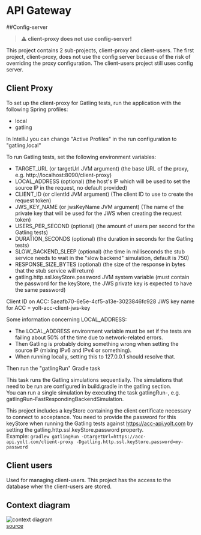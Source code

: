 # API Gateway

##Config-server
> **⚠ client-proxy does not use config-server!**

This project contains 2 sub-projects, client-proxy and client-users. 
The first project, client-proxy, does not use the config server because of the risk of overriding the proxy configuration.
The client-users project still uses config server.

## Client Proxy

To set up the client-proxy for Gatling tests, run the application with the following Spring profiles:
- local
- gatling

In IntelliJ you can change "Active Profiles" in the run configuration to "gatling,local"


To run Gatling tests, set the following environment variables:
- TARGET_URL (or targetUrl JVM argument) (the base URL of the proxy, e.g. http://localhost:8090/client-proxy)
- LOCAL_ADDRESS (optional) (the host's IP which will be used to set the source IP in the request, no default provided)
- CLIENT_ID (or clientId JVM argument) (The client ID to use to create the request token)
- JWS_KEY_NAME (or jwsKeyName JVM argument) (The name of the private key that will be used for the JWS when creating the request token)
- USERS_PER_SECOND (optional) (the amount of users per second for the Gatling tests)
- DURATION_SECONDS (optional) (the duration in seconds for the Gatling tests)
- SLOW_BACKEND_SLEEP (optional) (the time in milliseconds the stub service needs to wait in the "slow backend" simulation, default is 750)
- RESPONSE_SIZE_BYTES (optional) (the size of the response in bytes that the stub service will return)
- gatling.http.ssl.keyStore.password JVM system variable (must contain the password for the keyStore, the JWS private key is expected to have the same password)


Client ID on ACC: 5aeafb70-6e5e-4cf5-a13e-3023846fc928
JWS key name for ACC = yolt-acc-client-jws-key


Some information concerning LOCAL_ADDRESS:
- The LOCAL_ADDRESS environment variable must be set if the tests are failing about 50% of the time due to network-related errors.
- Then Gatling is probably doing something wrong when setting the source IP (mixing IPv6 and IPv4 or something).
- When running locally, setting this to 127.0.0.1 should resolve that.


Then run the "gatlingRun" Gradle task

This task runs the Gatling simulations sequentially. The simulations that need to be run are configured in build.gradle in the gatling section.  
You can run a single simulation by executing the task gatlingRun-<fully qualified class name>, e.g. gatlingRun-FastRespondingBackendSimulation.


This project includes a keyStore containing the client certificate necessary to connect to acceptance. You need to provide the password
for this keyStore when running the Gatling tests against https://acc-api.yolt.com by setting the gatling.http.ssl.keyStore.password property.  
Example: `gradlew gatlingRun -DtargetUrl=https://acc-api.yolt.com/client-proxy -Dgatling.http.ssl.keyStore.password=my-password`

## Client users
Used for managing client-users. This project has the access to the database wher the client-users are stored.

## Context diagram
![context diagram](https://git.yolt.io/pages/backend-tools/yolt-architecture-diagram/downloaded-architecture-diagrams/client-gateway.puml.svg?job=build)  
[source](https://git.yolt.io/backend-tools/yolt-architecture-diagram/)
